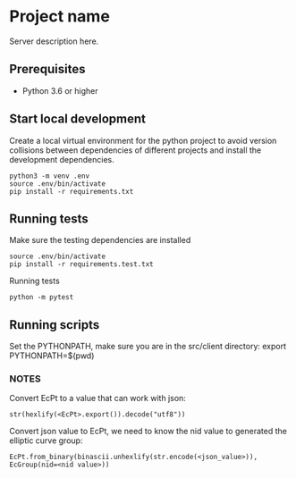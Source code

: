 # Project name

Server description here.

## Prerequisites

- Python 3.6 or higher


## Start local development

Create a local virtual environment for the python project to avoid version collisions between dependencies of different
projects and install the development dependencies.

    python3 -m venv .env
    source .env/bin/activate
    pip install -r requirements.txt


## Running tests

Make sure the testing dependencies are installed
    
    source .env/bin/activate
    pip install -r requirements.test.txt
    
Running tests

    python -m pytest


## Running scripts

Set the PYTHONPATH, make sure you are in the src/client directory:
    export PYTHONPATH=$(pwd)

### NOTES

Convert EcPt to a value that can work with json:

    str(hexlify(<EcPt>.export()).decode("utf8"))

Convert json value to EcPt, we need to know the nid value to generated the elliptic curve group:

    EcPt.from_binary(binascii.unhexlify(str.encode(<json_value>)),  EcGroup(nid=<nid value>))